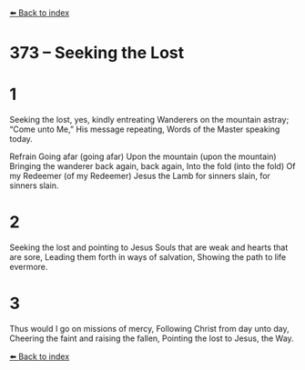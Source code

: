 [⬅️ Back to index](../README.md)

# 373 – Seeking the Lost


# 1
Seeking the lost, yes, kindly entreating
Wanderers on the mountain astray;
“Come unto Me,” His message repeating,
Words of the Master speaking today.

Refrain
Going afar (going afar)
Upon the mountain (upon the mountain)
Bringing the wanderer back again, back again,
Into the fold (into the fold)
Of my Redeemer (of my Redeemer)
Jesus the Lamb for sinners slain, for sinners slain.

# 2
Seeking the lost and pointing to Jesus
Souls that are weak and hearts that are sore,
Leading them forth in ways of salvation,
Showing the path to life evermore.

# 3
Thus would I go on missions of mercy,
Following Christ from day unto day,
Cheering the faint and raising the fallen,
Pointing the lost to Jesus, the Way.

[⬅️ Back to index](../README.md)
